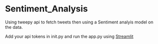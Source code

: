 # Sentiment_Analysis
Using tweepy api to fetch tweets then using a Sentiment analyis model on the data.

Add your api tokens in init.py and run the app.py using [Streamlit](https://docs.streamlit.io/)
